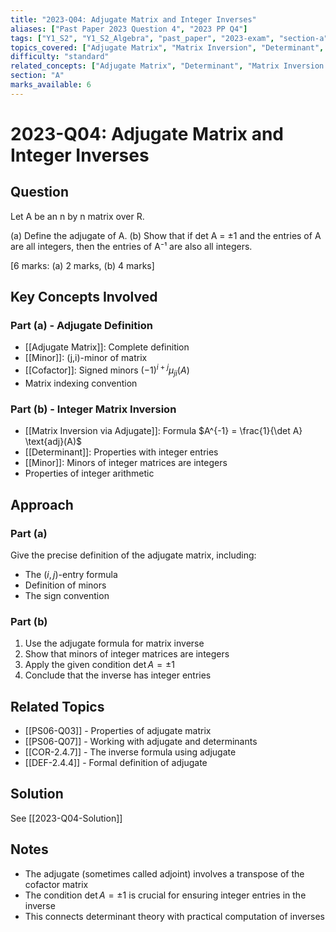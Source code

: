 ```yaml
---
title: "2023-Q04: Adjugate Matrix and Integer Inverses"
aliases: ["Past Paper 2023 Question 4", "2023 PP Q4"]
tags: ["Y1_S2", "Y1_S2_Algebra", "past_paper", "2023-exam", "section-a", "q4", "adjugate", "matrix_inversion", "integer_matrices", "determinants"]
topics_covered: ["Adjugate Matrix", "Matrix Inversion", "Determinant", "Integer Entries"]
difficulty: "standard"
related_concepts: ["Adjugate Matrix", "Determinant", "Matrix Inversion via Adjugate", "Cofactor", "Minor"]
section: "A"
marks_available: 6
---
```


# 2023-Q04: Adjugate Matrix and Integer Inverses

## Question
Let A be an n by n matrix over R.

(a) Define the adjugate of A.
(b) Show that if det A = ±1 and the entries of A are all integers, then the entries of A⁻¹ are also all integers.

[6 marks: (a) 2 marks, (b) 4 marks]

## Key Concepts Involved

### Part (a) - Adjugate Definition
- [[Adjugate Matrix]]: Complete definition
- [[Minor]]: (j,i)-minor of matrix
- [[Cofactor]]: Signed minors $(-1)^{i+j}\mu_{ji}(A)$
- Matrix indexing convention

### Part (b) - Integer Matrix Inversion
- [[Matrix Inversion via Adjugate]]: Formula $A^{-1} = \frac{1}{\det A} \text{adj}(A)$
- [[Determinant]]: Properties with integer entries
- [[Minor]]: Minors of integer matrices are integers
- Properties of integer arithmetic

## Approach

### Part (a)
Give the precise definition of the adjugate matrix, including:
- The $(i,j)$-entry formula
- Definition of minors
- The sign convention

### Part (b)
1. Use the adjugate formula for matrix inverse
2. Show that minors of integer matrices are integers
3. Apply the given condition $\det A = \pm 1$
4. Conclude that the inverse has integer entries

## Related Topics
- [[PS06-Q03]] - Properties of adjugate matrix
- [[PS06-Q07]] - Working with adjugate and determinants
- [[COR-2.4.7]] - The inverse formula using adjugate
- [[DEF-2.4.4]] - Formal definition of adjugate

## Solution
See [[2023-Q04-Solution]]

## Notes
- The adjugate (sometimes called adjoint) involves a transpose of the cofactor matrix
- The condition $\det A = \pm 1$ is crucial for ensuring integer entries in the inverse
- This connects determinant theory with practical computation of inverses
